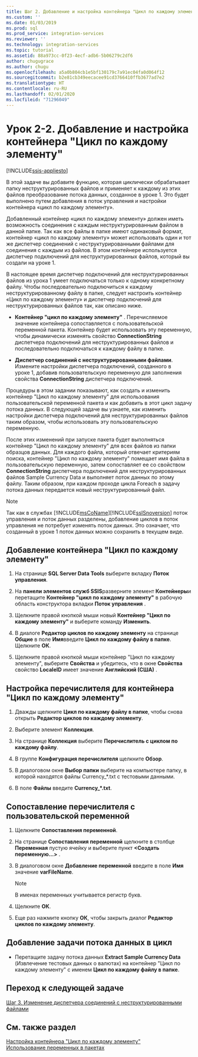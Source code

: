 ```yaml
---
title: Шаг 2. Добавление и настройка контейнера "Цикл по каждому элементу" | Документация Майкрософт
ms.custom: ''
ms.date: 01/03/2019
ms.prod: sql
ms.prod_service: integration-services
ms.reviewer: ''
ms.technology: integration-services
ms.topic: tutorial
ms.assetid: 88a973cc-0f23-4ecf-adb6-5b06279c2df6
author: chugugrace
ms.author: chugu
ms.openlocfilehash: a5a0b804cb1e5bf130179c7a91ec04fa0d064f12
ms.sourcegitcommit: b2e81cb349eecacee91cd3766410ffb3677ad7e2
ms.translationtype: HT
ms.contentlocale: ru-RU
ms.lasthandoff: 02/01/2020
ms.locfileid: "71296049"
---
```

# <a name="lesson-2-2-add-and-configure-the-foreach-loop-container"></a>Урок 2-2. Добавление и настройка контейнера "Цикл по каждому элементу"

[!INCLUDE[ssis-appliesto](../includes/ssis-appliesto-ssvrpluslinux-asdb-asdw-xxx.md)]



В этой задаче вы добавите функцию, которая циклически обрабатывает папку неструктурированных файлов и применяет к каждому из этих файлов преобразование потока данных, созданное в уроке 1. Это будет выполнено путем добавления в поток управления и настройки контейнера «цикл по каждому элементу».  
  
Добавленный контейнер «цикл по каждому элементу» должен иметь возможность соединения с каждым неструктурированным файлом в данной папке. Так как все файлы в папке имеют одинаковый формат, контейнер «цикл по каждому элементу» может использовать один и тот же диспетчер соединений с неструктурированными файлами для соединения с каждым из файлов. В этом контейнере используется диспетчер подключений для неструктурированных файлов, который вы создали на уроке 1.  
  
В настоящее время диспетчер подключений для неструктурированных файлов из урока 1 умеет подключаться только к одному конкретному файлу. Чтобы последовательно подключиться к каждому неструктурированному файлу в папке, следует настроить контейнер «Цикл по каждому элементу» и диспетчер подключений для неструктурированных файлов так, как описано ниже.  
  
-   **Контейнер "цикл по каждому элементу"** . Перечисляемое значение контейнера сопоставляется с пользовательской переменной пакета. Контейнер будет использовать эту переменную, чтобы динамически изменять свойство **ConnectionString** диспетчера подключений для неструктурированных файлов и последовательно подключаться к каждому файлу в папке.  
  
-   **Диспетчер соединений с неструктурированными файлами**. Измените настройки диспетчера подключений, созданного в уроке 1, добавив пользовательскую переменную для заполнения свойства **ConnectionString** диспетчера подключений.  
  
Процедуры в этом задании показывают, как создать и изменить контейнер "Цикл по каждому элементу" для использования пользовательской переменной пакета и как добавить в этот цикл задачу потока данных. В следующей задаче вы узнаете, как изменить настройки диспетчера подключений для неструктурированных файлов таким образом, чтобы использовать эту пользовательскую переменную.  
  
После этих изменений при запуске пакета будет выполняться контейнер "Цикл по каждому элементу" для всех файлов из папки образцов данных. Для каждого файла, который отвечает критериям поиска, контейнер "Цикл по каждому элементу" помещает имя файла в пользовательскую переменную, затем сопоставляет ее со свойством **ConnectionString** диспетчера подключений для неструктурированных файлов Sample Currency Data и выполняет поток данных по этому файлу. Таким образом, при каждом проходе цикла Foreach в задачу потока данных передается новый неструктурированный файл.  
  
> [!NOTE]  
> Так как в службах [!INCLUDE[msCoName](../includes/msconame-md.md)][!INCLUDE[ssISnoversion](../includes/ssisnoversion-md.md)] поток управления и поток данных разделены, добавление циклов в поток управления не потребует изменять поток данных. Это означает, что созданный в уроке 1 поток данных можно сохранить в текущем виде.  
  
## <a name="add-a-foreach-loop-container"></a>Добавление контейнера "Цикл по каждому элементу"  
  
1.  На странице **SQL Server Data Tools** выберите вкладку **Поток управления**.  
  
2.  На **панели элементов служб SSIS**разверните элемент **Контейнеры**и перетащите **Контейнер "цикл по каждому элементу"** в рабочую область конструктора вкладки **Поток управления** .  
  
3.  Щелкните правой кнопкой мыши новый **Контейнер "Цикл по каждому элементу"** и выберите команду **Изменить**.  
  
4.  В диалоге **Редактор циклов по каждому элементу** на странице **Общие** в поле **Имя**введите **Цикл по каждому файлу в папке**. Щелкните **ОК**.  
  
5.  Щелкните правой кнопкой мыши контейнер "Цикл по каждому элементу", выберите **Свойства** и убедитесь, что в окне **Свойства** свойство **LocaleID** имеет значение **Английский (США)** .  
  
## <a name="configure-the-enumerator-for-the-foreach-loop-container"></a>Настройка перечислителя для контейнера "Цикл по каждому элементу"  
  
1.  Дважды щелкните **Цикл по каждому файлу в папке**, чтобы снова открыть **Редактор циклов по каждому элементу**.  
  
2.  Выберите элемент **Коллекция**.  
  
3.  На странице **Коллекция** выберите **Перечислитель с циклом по каждому файлу**.  
  
4.  В группе **Конфигурация перечислителя** щелкните **Обзор**.  
  
5.  В диалоговом окне **Выбор папки** выберите на компьютере папку, в которой находятся файлы Currency_*.txt с тестовыми данными.

6.  В поле **Файлы** введите **Currency_\*.txt**.  
  
## <a name="map-the-enumerator-to-a-user-defined-variable"></a>Сопоставление перечислителя с пользовательской переменной  
  
1.  Щелкните **Сопоставления переменной**.  
  
2.  На странице **Сопоставления переменной** щелкните в столбце **Переменная** пустую ячейку и выберите пункт **\<Создать переменную…>** .  
  
3.  В диалоговом окне **Добавление переменной** введите в поле **Имя** значение **varFileName**.  
  
    > [!NOTE]  
    > В именах переменных учитывается регистр букв.  
  
4.  Щелкните **ОК**.  
  
5.  Еще раз нажмите кнопку **ОК**, чтобы закрыть диалог **Редактор циклов по каждому элементу**.  
  
## <a name="add-the-data-flow-task-to-the-loop"></a>Добавление задачи потока данных в цикл  
  
-   Перетащите задачу потока данных **Extract Sample Currency Data** (Извлечение тестовых данных о валютах) на контейнер "Цикл по каждому элементу" с именем **Цикл по каждому файлу в папке**.  
  
## <a name="go-to-next-task"></a>Переход к следующей задаче  
[Шаг 3. Изменение диспетчера соединений с неструктурированными файлами](../integration-services/lesson-2-3-modifying-the-flat-file-connection-manager.md)  
  
## <a name="see-also"></a>См. также раздел  
[Настройка контейнера "Цикл по каждому элементу"](https://msdn.microsoft.com/library/519c6f96-5e1f-47d2-b96a-d49946948c25)  
[Использование переменных в пакетах](https://msdn.microsoft.com/library/7742e92d-46c5-4cc4-b9a3-45b688ddb787)  
  
  
  
